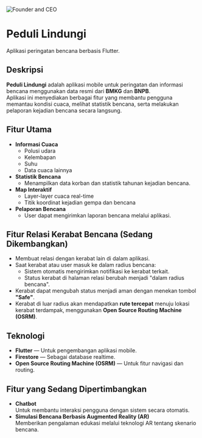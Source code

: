 
![Founder and CEO](https://github.com/user-attachments/assets/614febea-8f41-4659-a25c-4c9c3da1d175)

# Peduli Lindungi

Aplikasi peringatan bencana berbasis Flutter.

## Deskripsi

**Peduli Lindungi** adalah aplikasi mobile untuk peringatan dan informasi bencana menggunakan data resmi dari **BMKG** dan **BNPB**.  
Aplikasi ini menyediakan berbagai fitur yang membantu pengguna memantau kondisi cuaca, melihat statistik bencana, serta melakukan pelaporan kejadian bencana secara langsung.

## Fitur Utama

- **Informasi Cuaca**
  - Polusi udara
  - Kelembapan
  - Suhu
  - Data cuaca lainnya
- **Statistik Bencana**
  - Menampilkan data korban dan statistik tahunan kejadian bencana.
- **Map Interaktif**
  - Layer-layer cuaca real-time
  - Titik koordinat kejadian gempa dan bencana
- **Pelaporan Bencana**
  - User dapat mengirimkan laporan bencana melalui aplikasi.

## Fitur Relasi Kerabat Bencana (Sedang Dikembangkan)

- Membuat relasi dengan kerabat lain di dalam aplikasi.
- Saat kerabat atau user masuk ke dalam radius bencana:
  - Sistem otomatis mengirimkan notifikasi ke kerabat terkait.
  - Status kerabat di halaman relasi berubah menjadi "dalam radius bencana".
- Kerabat dapat mengubah status menjadi aman dengan menekan tombol **"Safe"**.
- Kerabat di luar radius akan mendapatkan **rute tercepat** menuju lokasi kerabat terdampak, menggunakan **Open Source Routing Machine (OSRM)**.

## Teknologi

- **Flutter** — Untuk pengembangan aplikasi mobile.
- **Firestore** — Sebagai database realtime.
- **Open Source Routing Machine (OSRM)** — Untuk fitur navigasi dan routing.

## Fitur yang Sedang Dipertimbangkan

- **Chatbot**  
  Untuk membantu interaksi pengguna dengan sistem secara otomatis.
- **Simulasi Bencana Berbasis Augmented Reality (AR)**  
  Memberikan pengalaman edukasi melalui teknologi AR tentang skenario bencana.


